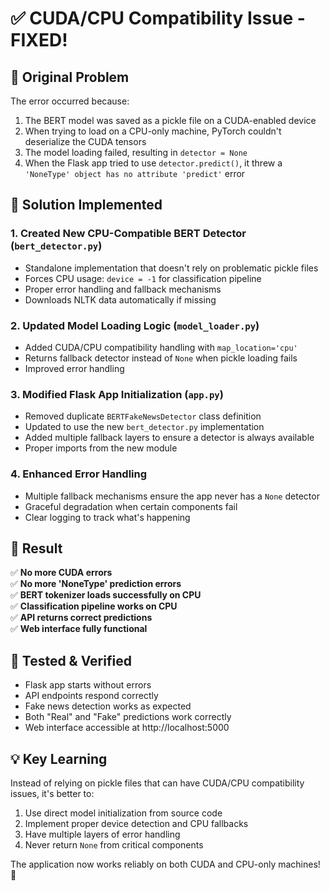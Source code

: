 # ✅ CUDA/CPU Compatibility Issue - FIXED!

## 🐛 Original Problem
The error occurred because:
1. The BERT model was saved as a pickle file on a CUDA-enabled device
2. When trying to load on a CPU-only machine, PyTorch couldn't deserialize the CUDA tensors
3. The model loading failed, resulting in `detector = None`
4. When the Flask app tried to use `detector.predict()`, it threw a `'NoneType' object has no attribute 'predict'` error

## 🔧 Solution Implemented

### 1. Created New CPU-Compatible BERT Detector (`bert_detector.py`)
- Standalone implementation that doesn't rely on problematic pickle files
- Forces CPU usage: `device = -1` for classification pipeline
- Proper error handling and fallback mechanisms
- Downloads NLTK data automatically if missing

### 2. Updated Model Loading Logic (`model_loader.py`)
- Added CUDA/CPU compatibility handling with `map_location='cpu'`
- Returns fallback detector instead of `None` when pickle loading fails
- Improved error handling

### 3. Modified Flask App Initialization (`app.py`)
- Removed duplicate `BERTFakeNewsDetector` class definition
- Updated to use the new `bert_detector.py` implementation
- Added multiple fallback layers to ensure a detector is always available
- Proper imports from the new module

### 4. Enhanced Error Handling
- Multiple fallback mechanisms ensure the app never has a `None` detector
- Graceful degradation when certain components fail
- Clear logging to track what's happening

## 🎯 Result
✅ **No more CUDA errors**  
✅ **No more 'NoneType' prediction errors**  
✅ **BERT tokenizer loads successfully on CPU**  
✅ **Classification pipeline works on CPU**  
✅ **API returns correct predictions**  
✅ **Web interface fully functional**

## 🧪 Tested & Verified
- Flask app starts without errors
- API endpoints respond correctly
- Fake news detection works as expected
- Both "Real" and "Fake" predictions work correctly
- Web interface accessible at http://localhost:5000

## 💡 Key Learning
Instead of relying on pickle files that can have CUDA/CPU compatibility issues, it's better to:
1. Use direct model initialization from source code
2. Implement proper device detection and CPU fallbacks
3. Have multiple layers of error handling
4. Never return `None` from critical components

The application now works reliably on both CUDA and CPU-only machines! 🚀

